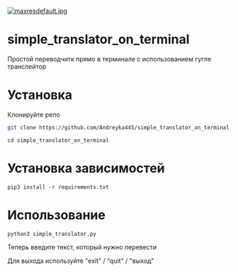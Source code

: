 [![maxresdefault.jpg](https://i.postimg.cc/tJrvrm5w/maxresdefault.jpg)](https://postimg.cc/0KwCjnh0)
# simple_translator_on_terminal
 Простой переводчитк прямо в терминале с использованием гугле транслейтор
 # Установка
 Клонируйте репо

 ```bash
git clone https://github.com/Andreyka445/simple_translator_on_terminal.git
```
```
cd simple_translator_on_terminal
```

# Установка зависимостей

```
pip3 install -r requirements.txt
```
# Использование

```
python3 simple_translator.py
```
Теперь введите текст, который нужно перевести

Для выхода используйте "exit" / "quit" / "выход"
